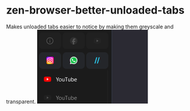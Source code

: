 # zen-browser-better-unloaded-tabs
Makes unloaded tabs easier to notice by making them greyscale and transparent.
![Unloaded tabs](images/unloaded-tabs.png)